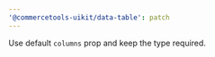 ```yaml
---
'@commercetools-uikit/data-table': patch
---
```


Use default `columns` prop and keep the type required.
